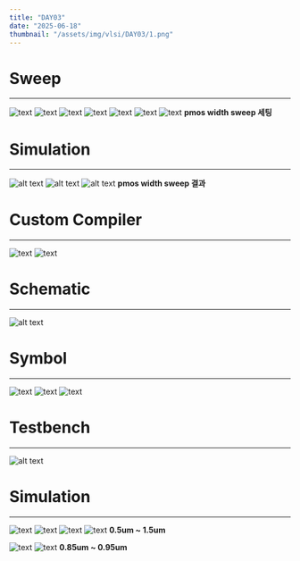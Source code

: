 ```yaml
---
title: "DAY03"
date: "2025-06-18"
thumbnail: "/assets/img/vlsi/DAY03/1.png"
---
```


# Sweep
---
![text](../../../assets/img/vlsi/DAY03/1.png) 
![text](../../../assets/img/vlsi/DAY03/2.png) 
![text](../../../assets/img/vlsi/DAY03/3.png) 
![text](../../../assets/img/vlsi/DAY03/4.png) 
![text](../../../assets/img/vlsi/DAY03/5.png) 
![text](../../../assets/img/vlsi/DAY03/6.png) 
![text](../../../assets/img/vlsi/DAY03/7.png) **pmos width sweep 세팅**

# Simulation
---
![alt text](../../../assets/img/vlsi/DAY03/8.png)
![alt text](../../../assets/img/vlsi/DAY03/9.png)
![alt text](../../../assets/img/vlsi/DAY03/10.png) **pmos width sweep 결과**

# Custom Compiler
---
![text](../../../assets/img/vlsi/DAY03/11.png)
![text](../../../assets/img/vlsi/DAY03/12.png)

# Schematic
---
![alt text](../../../assets/img/vlsi/DAY03/14.png)

# Symbol
---
![text](../../../assets/img/vlsi/DAY03/15.png) 
![text](../../../assets/img/vlsi/DAY03/16.png) 
![text](../../../assets/img/vlsi/DAY03/17.png)

# Testbench
---
![alt text](../../../assets/img/vlsi/DAY03/18.png)

# Simulation
---
![text](../../../assets/img/vlsi/DAY03/19.png)
![text](../../../assets/img/vlsi/DAY03/20.png)
![text](../../../assets/img/vlsi/DAY03/21.png)
![text](../../../assets/img/vlsi/DAY03/22.png) **0.5um ~ 1.5um**

![text](../../../assets/img/vlsi/DAY03/23.png)
![text](../../../assets/img/vlsi/DAY03/24.png) **0.85um ~ 0.95um**